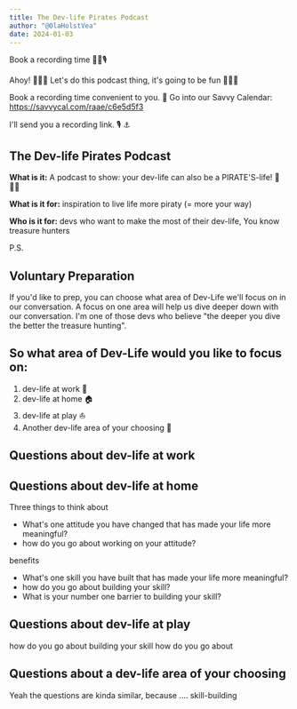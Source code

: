 ```yaml
---
title: The Dev-life Pirates Podcast
author: "@OlaHolstVea"
date: 2024-01-03
---
```


Book a recording time  📆😃🎙️

Ahoy! 🥳🏴‍☠️
Let's do this podcast thing, it's going to be fun 🥳🏴‍☠️

Book a recording time convenient to you. 📆
Go into our Savvy Calendar:
https://savvycal.com/raae/c6e5d5f3

I'll send you a recording link. 🎙️ ⚓

## The Dev-life Pirates Podcast

**What is it:** A podcast to show: your dev-life can also be a PIRATE'S-life! 🥳🏴‍☠️

**What is it for:** inspiration to live life more piraty (= more your way)

**Who is it for:** devs who want to make the most of their dev-life, You know treasure hunters

P.S.

## Voluntary Preparation

If you'd like to prep, you can choose what area of Dev-Life we'll focus on in our conversation. A focus on one area will help us dive deeper down with our conversation. I'm one of those devs who believe "the deeper you dive the better the treasure hunting".

## So what area of Dev-Life would you like to focus on:

1. dev-life at work 🔧
2. dev-life at home 🏠
3. dev-life at play ⛵
4. Another dev-life area of your choosing 🥳




## Questions about dev-life at work


## Questions about dev-life at home

Three things to think about

- What's one attitude you have changed that has made your life more meaningful?
- how do you go about working on your attitude?




benefits
- What's one skill you have built that has made your life more meaningful?
- how do you go about building your skill?
- What is your number one barrier to building your skill?

## Questions about dev-life at play
how do you go about building your skill
how do you go about
## Questions about a dev-life area of your choosing


Yeah the questions are kinda similar, because .... skill-building